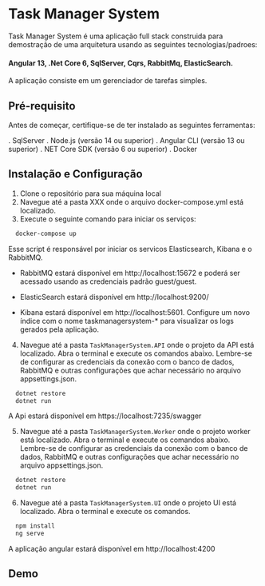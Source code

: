 
# Task Manager System

Task Manager System é uma aplicação full stack construida para demostração de uma arquitetura usando as seguintes tecnologias/padroes:

#### Angular 13, .Net Core 6, SqlServer, Cqrs, RabbitMq, ElasticSearch.

A aplicação consiste em um gerenciador de tarefas simples.

## Pré-requisito
 
Antes de começar, certifique-se de ter instalado as seguintes ferramentas:

. SqlServer
. Node.js (versão 14 ou superior)
. Angular CLI (versão 13 ou superior)
. NET Core SDK (versão 6 ou superior)
. Docker

## Instalação e Configuração

1. Clone o repositório para sua máquina local
2. Navegue até a pasta XXX onde o arquivo docker-compose.yml está localizado.
3. Execute o seguinte comando para iniciar os serviços:

```bash
  docker-compose up
```

Esse script é responsável por iniciar os servicos Elasticsearch, Kibana e o RabbitMQ.

- RabbitMQ estará disponível em http://localhost:15672 e poderá ser acessado usando as credenciais padrão guest/guest.

- ElasticSearch estará disponível em http://localhost:9200/

- Kibana estará disponível em http://localhost:5601. Configure um novo índice com o nome taskmanagersystem-* para visualizar os logs gerados pela aplicação.

4. Navegue até a pasta `TaskManagerSystem.API` onde o projeto da API está localizado. Abra o terminal e execute os comandos abaixo.
Lembre-se de configurar as credenciais da conexão com o banco de dados, RabbitMQ e outras configurações que achar necessário no arquivo appsettings.json.

```bash
  dotnet restore
  dotnet run
```
A Api estará disponível em https://localhost:7235/swagger

5. Navegue até a pasta `TaskManagerSystem.Worker` onde o projeto worker está localizado. Abra o terminal e execute os comandos abaixo.
Lembre-se de configurar as credenciais da conexão com o banco de dados, RabbitMQ e outras configurações que achar necessário no arquivo appsettings.json.

```bash
  dotnet restore
  dotnet run
```

6. Navegue até a pasta `TaskManagerSystem.UI` onde o projeto UI está localizado. Abra o terminal e execute os comandos.

```bash
  npm install
  ng serve
```

A aplicação angular estará disponível em http://localhost:4200

## Demo


